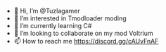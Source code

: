 - 👋 Hi, I’m @Tuzlagamer
- 👀 I’m interested in Tmodloader moding
- 🌱 I’m currently learning C#
- 💞️ I’m looking to collaborate on my mod Voltrium
- 📫 How to reach me https://discord.gg/cAUvFnAF

<!---
Tuzlagamer/Tuzlagamer is a ✨ special ✨ repository because its `README.md` (this file) appears on your GitHub profile.
You can click the Preview link to take a look at your changes.
--->
